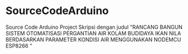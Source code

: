 # SourceCodeArduino
Source Code Arduino Project Skripsi dengan judul "RANCANG BANGUN SISTEM OTOMATISASI PERGANTIAN AIR KOLAM BUDIDAYA IKAN NILA BERDASARKAN PARAMETER KONDISI AIR MENGGUNAKAN NODEMCU ESP8266 "
